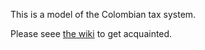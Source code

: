 This is a model of the Colombian tax system.

Please seee [the wiki](https://github.com/JeffreyBenjaminBrown/tax.co/wiki) to get acquainted.